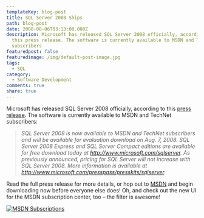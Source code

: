 ```yaml
---
templateKey: blog-post
title: SQL Server 2008 Ships
path: blog-post
date: 2008-08-06T03:13:00.000Z
description: Microsoft has released SQL Server 2008 officially, according to
  this press release. The software is currently available to MSDN and TechNet
  subscribers
featuredpost: false
featuredimage: /img/default-post-image.jpg
tags:
  - SQL
category:
  - Software Development
comments: true
share: true
---
```

Microsoft has released SQL Server 2008 officially, according to this [press release](http://www.microsoft.com/presspass/press/2008/aug08/08-06SQLServer2008PR.mspx). The software is currently available to MSDN and TechNet subscribers:

> *SQL Server 2008 is now available to MSDN and TechNet subscribers and will be available for evaluation download on Aug. 7, 2008. SQL Server 2008 Express and SQL Server Compact editions are available for free download today at <http://www.microsoft.com/sqlserver>. As previously announced, pricing for SQL Server will not increase with SQL Server 2008. More information is available at <http://www.microsoft.com/presspass/presskits/sqlserver>.*

Read the full press release for more details, or hop out to [MSDN](http://msdn.microsoft.com/en-us/subscriptions/default.aspx) and begin downloading now before everyone else does! Oh, and check out the new UI for the MSDN subscription center, too – the filter is awesome!

[![MSDN Subscriptions](/img/msdn-subscription-downloads.png)](http://msdn.microsoft.com/en-us/subscriptions/default.aspx)
